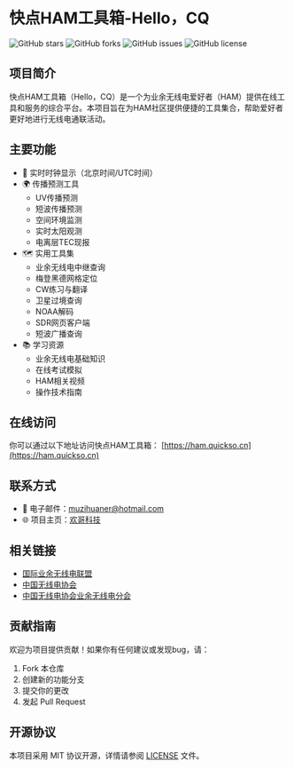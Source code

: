 # 快点HAM工具箱-Hello，CQ

![GitHub stars](https://img.shields.io/github/stars/muzihuaner/ham-tools)
![GitHub forks](https://img.shields.io/github/forks/muzihuaner/ham-tools)
![GitHub issues](https://img.shields.io/github/issues/muzihuaner/ham-tools)
![GitHub license](https://img.shields.io/github/license/muzihuaner/ham-tools)

## 项目简介

快点HAM工具箱（Hello，CQ）是一个为业余无线电爱好者（HAM）提供在线工具和服务的综合平台。本项目旨在为HAM社区提供便捷的工具集合，帮助爱好者更好地进行无线电通联活动。

## 主要功能

- 📡 实时时钟显示（北京时间/UTC时间）
- 🌍 传播预测工具
  - UV传播预测
  - 短波传播预测
  - 空间环境监测
  - 实时太阳观测
  - 电离层TEC现报
- 🗺️ 实用工具集
  - 业余无线电中继查询
  - 梅登黑德网格定位
  - CW练习与翻译
  - 卫星过境查询
  - NOAA解码
  - SDR网页客户端
  - 短波广播查询
- 📚 学习资源
  - 业余无线电基础知识
  - 在线考试模拟
  - HAM相关视频
  - 操作技术指南

## 在线访问

你可以通过以下地址访问快点HAM工具箱：
[https://ham.quickso.cn](https://ham.quickso.cn)



## 联系方式

- 📧 电子邮件：muzihuaner@hotmail.com
- 🌐 项目主页：[欢哥科技](https://huangetech.github.io)

## 相关链接

- [国际业余无线电联盟](https://www.iaru.org/)
- [中国无线电协会](http://www.rachina.org.cn/)
- [中国无线电协会业余无线电分会](http://www.crac.org.cn/)

## 贡献指南

欢迎为项目提供贡献！如果你有任何建议或发现bug，请：

1. Fork 本仓库
2. 创建新的功能分支
3. 提交你的更改
4. 发起 Pull Request

## 开源协议

本项目采用 MIT 协议开源，详情请参阅 [LICENSE](LICENSE) 文件。

